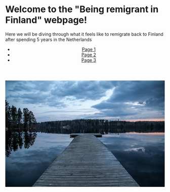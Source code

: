 <html lang="en">
<head>
    <meta charset="UTF-8">
    <meta name="viewport" content="width=device-width, initial-scale=1.0">
    <title>Being remigrant in Finland</title>
    <link rel="stylesheet" href="styles.css">
</head>
<body>
    <main>
        <h1>Welcome to the "Being remigrant in Finland" webpage!</h1>
        <p> Here we will be diving through what it feels like to remigrate back to Finland after spending 5 years in the Netherlands</p>
    </main>
    <header>
        <nav>
            <ul>
                <li><a href="page1.html">Page 1</a></li>
                <li><a href="page2.html">Page 2</a></li>
                <li><a href="page3.html">Page 3</a></li>
            </ul>
        </nav>
    </header>
    <div class="header-image">
        <img src="dock-1365387_640.jpg" alt="Header Image">
    </div>
</body>
</html>
